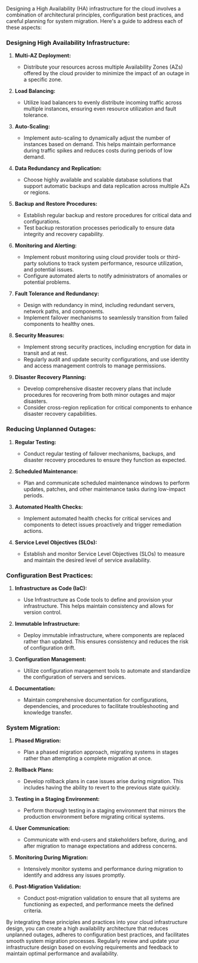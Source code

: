 Designing a High Availability (HA) infrastructure for the cloud involves a combination of architectural principles, configuration best practices, and careful planning for system migration. Here's a guide to address each of these aspects:

### Designing High Availability Infrastructure:

1. **Multi-AZ Deployment:**
   - Distribute your resources across multiple Availability Zones (AZs) offered by the cloud provider to minimize the impact of an outage in a specific zone.

2. **Load Balancing:**
   - Utilize load balancers to evenly distribute incoming traffic across multiple instances, ensuring even resource utilization and fault tolerance.

3. **Auto-Scaling:**
   - Implement auto-scaling to dynamically adjust the number of instances based on demand. This helps maintain performance during traffic spikes and reduces costs during periods of low demand.

4. **Data Redundancy and Replication:**
   - Choose highly available and scalable database solutions that support automatic backups and data replication across multiple AZs or regions.

5. **Backup and Restore Procedures:**
   - Establish regular backup and restore procedures for critical data and configurations.
   - Test backup restoration processes periodically to ensure data integrity and recovery capability.

6. **Monitoring and Alerting:**
   - Implement robust monitoring using cloud provider tools or third-party solutions to track system performance, resource utilization, and potential issues.
   - Configure automated alerts to notify administrators of anomalies or potential problems.

7. **Fault Tolerance and Redundancy:**
   - Design with redundancy in mind, including redundant servers, network paths, and components.
   - Implement failover mechanisms to seamlessly transition from failed components to healthy ones.

8. **Security Measures:**
   - Implement strong security practices, including encryption for data in transit and at rest.
   - Regularly audit and update security configurations, and use identity and access management controls to manage permissions.

9. **Disaster Recovery Planning:**
   - Develop comprehensive disaster recovery plans that include procedures for recovering from both minor outages and major disasters.
   - Consider cross-region replication for critical components to enhance disaster recovery capabilities.

### Reducing Unplanned Outages:

1. **Regular Testing:**
   - Conduct regular testing of failover mechanisms, backups, and disaster recovery procedures to ensure they function as expected.

2. **Scheduled Maintenance:**
   - Plan and communicate scheduled maintenance windows to perform updates, patches, and other maintenance tasks during low-impact periods.

3. **Automated Health Checks:**
   - Implement automated health checks for critical services and components to detect issues proactively and trigger remediation actions.

4. **Service Level Objectives (SLOs):**
   - Establish and monitor Service Level Objectives (SLOs) to measure and maintain the desired level of service availability.

### Configuration Best Practices:

1. **Infrastructure as Code (IaC):**
   - Use Infrastructure as Code tools to define and provision your infrastructure. This helps maintain consistency and allows for version control.

2. **Immutable Infrastructure:**
   - Deploy immutable infrastructure, where components are replaced rather than updated. This ensures consistency and reduces the risk of configuration drift.

3. **Configuration Management:**
   - Utilize configuration management tools to automate and standardize the configuration of servers and services.

4. **Documentation:**
   - Maintain comprehensive documentation for configurations, dependencies, and procedures to facilitate troubleshooting and knowledge transfer.

### System Migration:

1. **Phased Migration:**
   - Plan a phased migration approach, migrating systems in stages rather than attempting a complete migration at once.

2. **Rollback Plans:**
   - Develop rollback plans in case issues arise during migration. This includes having the ability to revert to the previous state quickly.

3. **Testing in a Staging Environment:**
   - Perform thorough testing in a staging environment that mirrors the production environment before migrating critical systems.

4. **User Communication:**
   - Communicate with end-users and stakeholders before, during, and after migration to manage expectations and address concerns.

5. **Monitoring During Migration:**
   - Intensively monitor systems and performance during migration to identify and address any issues promptly.

6. **Post-Migration Validation:**
   - Conduct post-migration validation to ensure that all systems are functioning as expected, and performance meets the defined criteria.

By integrating these principles and practices into your cloud infrastructure design, you can create a high availability architecture that reduces unplanned outages, adheres to configuration best practices, and facilitates smooth system migration processes. Regularly review and update your infrastructure design based on evolving requirements and feedback to maintain optimal performance and availability.
